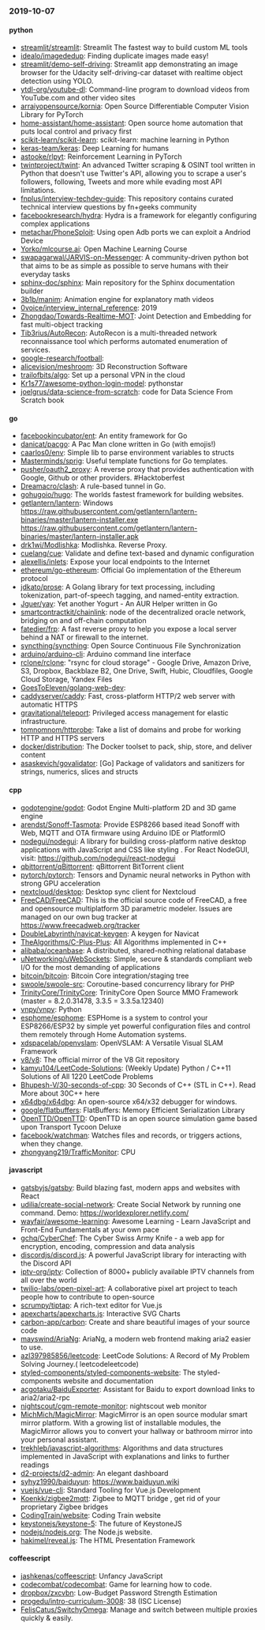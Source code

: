 ### 2019-10-07

#### python
* [streamlit/streamlit](https://github.com/streamlit/streamlit): Streamlit  The fastest way to build custom ML tools
* [idealo/imagededup](https://github.com/idealo/imagededup):  Finding duplicate images made easy!
* [streamlit/demo-self-driving](https://github.com/streamlit/demo-self-driving): Streamlit app demonstrating an image browser for the Udacity self-driving-car dataset with realtime object detection using YOLO.
* [ytdl-org/youtube-dl](https://github.com/ytdl-org/youtube-dl): Command-line program to download videos from YouTube.com and other video sites
* [arraiyopensource/kornia](https://github.com/arraiyopensource/kornia): Open Source Differentiable Computer Vision Library for PyTorch
* [home-assistant/home-assistant](https://github.com/home-assistant/home-assistant):  Open source home automation that puts local control and privacy first
* [scikit-learn/scikit-learn](https://github.com/scikit-learn/scikit-learn): scikit-learn: machine learning in Python
* [keras-team/keras](https://github.com/keras-team/keras): Deep Learning for humans
* [astooke/rlpyt](https://github.com/astooke/rlpyt): Reinforcement Learning in PyTorch
* [twintproject/twint](https://github.com/twintproject/twint): An advanced Twitter scraping & OSINT tool written in Python that doesn't use Twitter's API, allowing you to scrape a user's followers, following, Tweets and more while evading most API limitations.
* [fnplus/interview-techdev-guide](https://github.com/fnplus/interview-techdev-guide): This repository contains curated technical interview questions by fn+geeks community
* [facebookresearch/hydra](https://github.com/facebookresearch/hydra): Hydra is a framework for elegantly configuring complex applications
* [metachar/PhoneSploit](https://github.com/metachar/PhoneSploit): Using open Adb ports we can exploit a Andriod Device
* [Yorko/mlcourse.ai](https://github.com/Yorko/mlcourse.ai): Open Machine Learning Course
* [swapagarwal/JARVIS-on-Messenger](https://github.com/swapagarwal/JARVIS-on-Messenger):  A community-driven python bot that aims to be as simple as possible to serve humans with their everyday tasks
* [sphinx-doc/sphinx](https://github.com/sphinx-doc/sphinx): Main repository for the Sphinx documentation builder
* [3b1b/manim](https://github.com/3b1b/manim): Animation engine for explanatory math videos
* [0voice/interview_internal_reference](https://github.com/0voice/interview_internal_reference): 2019
* [Zhongdao/Towards-Realtime-MOT](https://github.com/Zhongdao/Towards-Realtime-MOT): Joint Detection and Embedding for fast multi-object tracking
* [Tib3rius/AutoRecon](https://github.com/Tib3rius/AutoRecon): AutoRecon is a multi-threaded network reconnaissance tool which performs automated enumeration of services.
* [google-research/football](https://github.com/google-research/football): 
* [alicevision/meshroom](https://github.com/alicevision/meshroom): 3D Reconstruction Software
* [trailofbits/algo](https://github.com/trailofbits/algo): Set up a personal VPN in the cloud
* [Kr1s77/awesome-python-login-model](https://github.com/Kr1s77/awesome-python-login-model): pythonstar
* [joelgrus/data-science-from-scratch](https://github.com/joelgrus/data-science-from-scratch): code for Data Science From Scratch book

#### go
* [facebookincubator/ent](https://github.com/facebookincubator/ent): An entity framework for Go
* [danicat/pacgo](https://github.com/danicat/pacgo): A Pac Man clone written in Go (with emojis!)
* [caarlos0/env](https://github.com/caarlos0/env): Simple lib to parse environment variables to structs
* [Masterminds/sprig](https://github.com/Masterminds/sprig): Useful template functions for Go templates.
* [pusher/oauth2_proxy](https://github.com/pusher/oauth2_proxy): A reverse proxy that provides authentication with Google, Github or other providers. #Hacktoberfest
* [Dreamacro/clash](https://github.com/Dreamacro/clash): A rule-based tunnel in Go.
* [gohugoio/hugo](https://github.com/gohugoio/hugo): The worlds fastest framework for building websites.
* [getlantern/lantern](https://github.com/getlantern/lantern): Windows https://raw.githubusercontent.com/getlantern/lantern-binaries/master/lantern-installer.exe  https://raw.githubusercontent.com/getlantern/lantern-binaries/master/lantern-installer.apk
* [drk1wi/Modlishka](https://github.com/drk1wi/Modlishka): Modlishka. Reverse Proxy.
* [cuelang/cue](https://github.com/cuelang/cue): Validate and define text-based and dynamic configuration
* [alexellis/inlets](https://github.com/alexellis/inlets): Expose your local endpoints to the Internet
* [ethereum/go-ethereum](https://github.com/ethereum/go-ethereum): Official Go implementation of the Ethereum protocol
* [jdkato/prose](https://github.com/jdkato/prose):  A Golang library for text processing, including tokenization, part-of-speech tagging, and named-entity extraction.
* [Jguer/yay](https://github.com/Jguer/yay): Yet another Yogurt - An AUR Helper written in Go
* [smartcontractkit/chainlink](https://github.com/smartcontractkit/chainlink): node of the decentralized oracle network, bridging on and off-chain computation
* [fatedier/frp](https://github.com/fatedier/frp): A fast reverse proxy to help you expose a local server behind a NAT or firewall to the internet.
* [syncthing/syncthing](https://github.com/syncthing/syncthing): Open Source Continuous File Synchronization
* [arduino/arduino-cli](https://github.com/arduino/arduino-cli): Arduino command line interface
* [rclone/rclone](https://github.com/rclone/rclone): "rsync for cloud storage" - Google Drive, Amazon Drive, S3, Dropbox, Backblaze B2, One Drive, Swift, Hubic, Cloudfiles, Google Cloud Storage, Yandex Files
* [GoesToEleven/golang-web-dev](https://github.com/GoesToEleven/golang-web-dev): 
* [caddyserver/caddy](https://github.com/caddyserver/caddy): Fast, cross-platform HTTP/2 web server with automatic HTTPS
* [gravitational/teleport](https://github.com/gravitational/teleport): Privileged access management for elastic infrastructure.
* [tomnomnom/httprobe](https://github.com/tomnomnom/httprobe): Take a list of domains and probe for working HTTP and HTTPS servers
* [docker/distribution](https://github.com/docker/distribution): The Docker toolset to pack, ship, store, and deliver content
* [asaskevich/govalidator](https://github.com/asaskevich/govalidator): [Go] Package of validators and sanitizers for strings, numerics, slices and structs

#### cpp
* [godotengine/godot](https://github.com/godotengine/godot): Godot Engine  Multi-platform 2D and 3D game engine
* [arendst/Sonoff-Tasmota](https://github.com/arendst/Sonoff-Tasmota): Provide ESP8266 based itead Sonoff with Web, MQTT and OTA firmware using Arduino IDE or PlatformIO
* [nodegui/nodegui](https://github.com/nodegui/nodegui): A library for building cross-platform native desktop applications with JavaScript and CSS like styling . For React NodeGUI, visit: https://github.com/nodegui/react-nodegui 
* [qbittorrent/qBittorrent](https://github.com/qbittorrent/qBittorrent): qBittorrent BitTorrent client
* [pytorch/pytorch](https://github.com/pytorch/pytorch): Tensors and Dynamic neural networks in Python with strong GPU acceleration
* [nextcloud/desktop](https://github.com/nextcloud/desktop):  Desktop sync client for Nextcloud
* [FreeCAD/FreeCAD](https://github.com/FreeCAD/FreeCAD): This is the official source code of FreeCAD, a free and opensource multiplatform 3D parametric modeler. Issues are managed on our own bug tracker at https://www.freecadweb.org/tracker
* [DoubleLabyrinth/navicat-keygen](https://github.com/DoubleLabyrinth/navicat-keygen): A keygen for Navicat
* [TheAlgorithms/C-Plus-Plus](https://github.com/TheAlgorithms/C-Plus-Plus): All Algorithms implemented in C++
* [alibaba/oceanbase](https://github.com/alibaba/oceanbase): A distributed, shared-nothing relational database
* [uNetworking/uWebSockets](https://github.com/uNetworking/uWebSockets): Simple, secure & standards compliant web I/O for the most demanding of applications
* [bitcoin/bitcoin](https://github.com/bitcoin/bitcoin): Bitcoin Core integration/staging tree
* [swoole/swoole-src](https://github.com/swoole/swoole-src):  Coroutine-based concurrency library for PHP
* [TrinityCore/TrinityCore](https://github.com/TrinityCore/TrinityCore): TrinityCore Open Source MMO Framework (master = 8.2.0.31478, 3.3.5 = 3.3.5a.12340)
* [vnpy/vnpy](https://github.com/vnpy/vnpy): Python
* [esphome/esphome](https://github.com/esphome/esphome): ESPHome is a system to control your ESP8266/ESP32 by simple yet powerful configuration files and control them remotely through Home Automation systems.
* [xdspacelab/openvslam](https://github.com/xdspacelab/openvslam): OpenVSLAM: A Versatile Visual SLAM Framework
* [v8/v8](https://github.com/v8/v8): The official mirror of the V8 Git repository
* [kamyu104/LeetCode-Solutions](https://github.com/kamyu104/LeetCode-Solutions): (Weekly Update) Python / C++11 Solutions of All 1220 LeetCode Problems
* [Bhupesh-V/30-seconds-of-cpp](https://github.com/Bhupesh-V/30-seconds-of-cpp): 30 Seconds of C++ (STL in C++). Read More about 30C++ here 
* [x64dbg/x64dbg](https://github.com/x64dbg/x64dbg): An open-source x64/x32 debugger for windows.
* [google/flatbuffers](https://github.com/google/flatbuffers): FlatBuffers: Memory Efficient Serialization Library
* [OpenTTD/OpenTTD](https://github.com/OpenTTD/OpenTTD): OpenTTD is an open source simulation game based upon Transport Tycoon Deluxe
* [facebook/watchman](https://github.com/facebook/watchman): Watches files and records, or triggers actions, when they change.
* [zhongyang219/TrafficMonitor](https://github.com/zhongyang219/TrafficMonitor): CPU

#### javascript
* [gatsbyjs/gatsby](https://github.com/gatsbyjs/gatsby): Build blazing fast, modern apps and websites with React
* [udilia/create-social-network](https://github.com/udilia/create-social-network): Create Social Network by running one command. Demo: https://worldexplorer.netlify.com/
* [wayfair/awesome-learning](https://github.com/wayfair/awesome-learning): Awesome Learning - Learn JavaScript and Front-End Fundamentals at your own pace
* [gchq/CyberChef](https://github.com/gchq/CyberChef): The Cyber Swiss Army Knife - a web app for encryption, encoding, compression and data analysis
* [discordjs/discord.js](https://github.com/discordjs/discord.js): A powerful JavaScript library for interacting with the Discord API
* [iptv-org/iptv](https://github.com/iptv-org/iptv): Collection of 8000+ publicly available IPTV channels from all over the world
* [twilio-labs/open-pixel-art](https://github.com/twilio-labs/open-pixel-art): A collaborative pixel art project to teach people how to contribute to open-source
* [scrumpy/tiptap](https://github.com/scrumpy/tiptap): A rich-text editor for Vue.js
* [apexcharts/apexcharts.js](https://github.com/apexcharts/apexcharts.js):  Interactive SVG Charts
* [carbon-app/carbon](https://github.com/carbon-app/carbon):  Create and share beautiful images of your source code
* [mayswind/AriaNg](https://github.com/mayswind/AriaNg): AriaNg, a modern web frontend making aria2 easier to use.
* [azl397985856/leetcode](https://github.com/azl397985856/leetcode): LeetCode Solutions: A Record of My Problem Solving Journey.( leetcodeleetcode)
* [styled-components/styled-components-website](https://github.com/styled-components/styled-components-website): The styled-components website and documentation
* [acgotaku/BaiduExporter](https://github.com/acgotaku/BaiduExporter): Assistant for Baidu to export download links to aria2/aria2-rpc
* [nightscout/cgm-remote-monitor](https://github.com/nightscout/cgm-remote-monitor): nightscout web monitor
* [MichMich/MagicMirror](https://github.com/MichMich/MagicMirror): MagicMirror is an open source modular smart mirror platform. With a growing list of installable modules, the MagicMirror allows you to convert your hallway or bathroom mirror into your personal assistant.
* [trekhleb/javascript-algorithms](https://github.com/trekhleb/javascript-algorithms):  Algorithms and data structures implemented in JavaScript with explanations and links to further readings
* [d2-projects/d2-admin](https://github.com/d2-projects/d2-admin):  An elegant dashboard
* [syhyz1990/baiduyun](https://github.com/syhyz1990/baiduyun):   https://www.baiduyun.wiki
* [vuejs/vue-cli](https://github.com/vuejs/vue-cli):  Standard Tooling for Vue.js Development
* [Koenkk/zigbee2mqtt](https://github.com/Koenkk/zigbee2mqtt): Zigbee  to MQTT bridge , get rid of your proprietary Zigbee bridges 
* [CodingTrain/website](https://github.com/CodingTrain/website): Coding Train website
* [keystonejs/keystone-5](https://github.com/keystonejs/keystone-5):  The future of KeystoneJS
* [nodejs/nodejs.org](https://github.com/nodejs/nodejs.org): The Node.js website.
* [hakimel/reveal.js](https://github.com/hakimel/reveal.js): The HTML Presentation Framework

#### coffeescript
* [jashkenas/coffeescript](https://github.com/jashkenas/coffeescript): Unfancy JavaScript
* [codecombat/codecombat](https://github.com/codecombat/codecombat): Game for learning how to code.
* [dropbox/zxcvbn](https://github.com/dropbox/zxcvbn): Low-Budget Password Strength Estimation
* [progedu/intro-curriculum-3008](https://github.com/progedu/intro-curriculum-3008): 38 (ISC License)
* [FelisCatus/SwitchyOmega](https://github.com/FelisCatus/SwitchyOmega): Manage and switch between multiple proxies quickly & easily.
